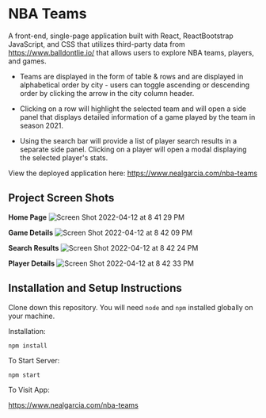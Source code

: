 # NBA Teams

A front-end, single-page application built with React, ReactBootstrap JavaScript, and CSS that utilizes third-party data from https://www.balldontlie.io/ that allows users to explore NBA teams, players, and games. 

- Teams are displayed in the form of table & rows and are displayed in alphabetical order by city - users can toggle ascending or descending order by clicking the arrow in the city column header.

- Clicking on a row will highlight the selected team and will open a side panel that displays detailed information of a game played by the team in season 2021.

- Using the search bar will provide a list of player search results in a separate side panel. Clicking on a player will open a modal displaying the selected player's stats.

View the deployed application here: https://www.nealgarcia.com/nba-teams

## Project Screen Shots

**Home Page**
![Screen Shot 2022-04-12 at 8 41 29 PM](https://user-images.githubusercontent.com/89617446/163082432-e43b6632-7f8f-4688-8855-f88eba6cd6e3.png)

**Game Details**
![Screen Shot 2022-04-12 at 8 42 09 PM](https://user-images.githubusercontent.com/89617446/163082510-dc090e2c-f2ba-41b9-822f-25f7f498bd70.png)

**Search Results**
![Screen Shot 2022-04-12 at 8 42 24 PM](https://user-images.githubusercontent.com/89617446/163082543-c5cb94ba-29bf-4cdc-ae31-99a564b15f74.png)

**Player Details**
![Screen Shot 2022-04-12 at 8 42 33 PM](https://user-images.githubusercontent.com/89617446/163082568-eaf2ef9f-241f-40ea-920d-07e3de49e004.png)

## Installation and Setup Instructions
Clone down this repository. You will need `node` and `npm` installed globally on your machine.

Installation:

`npm install`

To Start Server:

`npm start`

To Visit App:

https://www.nealgarcia.com/nba-teams
